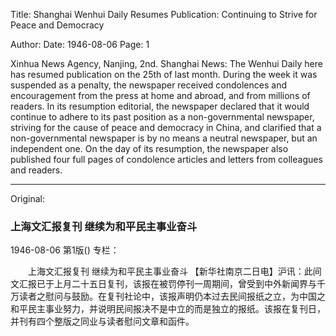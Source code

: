 Title: Shanghai Wenhui Daily Resumes Publication: Continuing to Strive for Peace and Democracy

Author:
Date: 1946-08-06
Page: 1

Xinhua News Agency, Nanjing, 2nd. Shanghai News: The Wenhui Daily here has resumed publication on the 25th of last month. During the week it was suspended as a penalty, the newspaper received condolences and encouragement from the press at home and abroad, and from millions of readers. In its resumption editorial, the newspaper declared that it would continue to adhere to its past position as a non-governmental newspaper, striving for the cause of peace and democracy in China, and clarified that a non-governmental newspaper is by no means a neutral newspaper, but an independent one. On the day of its resumption, the newspaper also published four full pages of condolence articles and letters from colleagues and readers.



<hr /> 

Original: 


### 上海文汇报复刊  继续为和平民主事业奋斗

1946-08-06
第1版()
专栏：

　　上海文汇报复刊
    继续为和平民主事业奋斗
    【新华社南京二日电】沪讯：此间文汇报已于上月二十五日复刊，该报在被罚停刊一周期间，曾受到中外新闻界与千万读者之慰问与鼓励。在复刊社论中，该报声明仍本过去民间报纸之立，为中国之和平民主事业努力，并说明民间报决不是中立的而是独立的报纸。该报在复刊日，并刊有四个整版之同业与读者慰问文章和函件。
